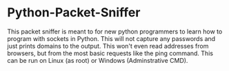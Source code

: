 # Python-Packet-Sniffer
This packet sniffer is meant to for new python programmers to learn how to program with sockets in Python. This will not capture any passwords and just prints domains to the output. This won't even read addresses from browsers, but from the most basic requests like the ping command. This can be run on Linux (as root) or Windows (Adminstrative CMD).
